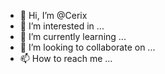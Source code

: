 - 👋 Hi, I’m @Cerix
- 👀 I’m interested in ...
- 🌱 I’m currently learning ...
- 💞️ I’m looking to collaborate on ...
- 📫 How to reach me ...

<!---
Cerix/Cerix is a ✨ special ✨ repository because its `README.md` (this file) appears on your GitHub profile.
You can click the Preview link to take a look at your changes.
--->
